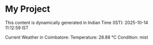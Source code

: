 # My Project

This content is dynamically generated in Indian Time (IST): 2025-10-14 11:12:59 IST


Current Weather in Coimbatore:
Temperature: 28.88 °C
Condition: mist
